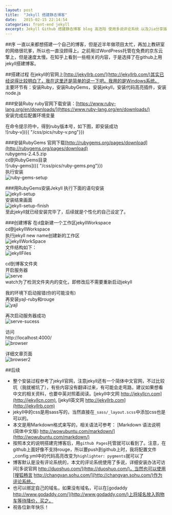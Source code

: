 ```yaml
---
layout: post
title:  "Jekyll 搭建静态博客"
date:   2015-02-15 22:14:54
categories: front-end jekyll
excerpt: Jekyll Github 搭建静态博客 blog 高浩阳 使用多说评论系统 以及Jia分享插件 参考git教程
---
```


##序
一直以来都想搭建一个自己的博客，但是近半年做项目太忙，再加上教研室的网络很坑爹，所以也一直没顾得上。之前用过WordPress托管在免费的京东云擎上，但是速度太慢。在知乎上看到一些相关的内容，于是选择了在github上用jekyll搭建博客。

##搭建过程
在jekyll的官网上[http://jekyllrb.com/](http://jekyllrb.com/)其实已经说得比较明白了，我在这里还是简单的说一下吧。我用的是Windows系统。    
主要环节有：安装Ruby，安装RubyGems，安装jekyll，安装代码高亮插件，安装node.js

###安装Ruby
ruby官网下载安装：[https://www.ruby-lang.org/en/downloads/](https://www.ruby-lang.org/en/downloads/)  
安装完成后配置环境变量

在命令提示符中，得到ruby版本号，如下图，即安装成功   
![ruby-v]({{ "/css/pics/ruby-v.png"}})

###安装RubyGems
官网下载[http://rubygems.org/pages/download](http://rubygems.org/pages/download)   
rubygems-2.4.5.zip   
cd到RubyGems目录   
![ruby-gems]({{ "/css/pics/ruby-gems.png"}})    
执行安装   
![ruby-gems-setup]({{"/css/pics/ruby-gems-setup.png"}})   

###用RubyGems安装Jekyll
执行下面的语句安装   
![jekyll-setup]({{"/css/pics/jekyll-setup.png"}})   
安装结束画面   
![jekyll-setup-finish]({{"/css/pics/jekyll-setup-finish.png"}})   
至此jekyll就已经安装完毕了，后续就是个性化的自己设定了。   

###创建博客
在d盘新建一个工作区jekyllWorkspace   
cd到jekyllWorkspace   
执行jekyll new name创建新的工作区   
![jekyllWorkSpace]({{"/css/pics/jekyllWorkSpace.png"}})   
文件结构如下：   
![jekyllFiles]({{"/css/pics/jekyllFiles.png"}})

cd到博客文件夹   
开启服务器   
![serve]({{"/css/pics/serve.png"}})   
watch为了检测文件夹内的变化，即修改后不需要重新启动jekyll

我的环境下启动报错(你的可能没有)    
再安装yajl-ruby和rouge   
![yajl]({{"/css/pics/yajl.png"}})

再次启动服务器成功   
![serve-sucess]({{"/css/pics/serve-sucess.png"}})

访问   
http://localhost:4000/   
![browser]({{"/css/pics/browser.png"}})   

详细文章页面   
![browser2]({{"/css/pics/browser2.png"}})  

##后续
*  整个安装过程参考了jekyll官网，注意jekyll还有一个简体中文官网，不过比较坑（我就被坑了），有些内容没有翻译过来，有可能会走弯路，建议如果想看中文的相关资料，也要中英对照着阅读。[jekyll中文网 http://jekyllcn.com](http://jekyllcn.com), [jekyll英文网 http://jekyllrb.com](http://jekyllrb.com)
*  jekyll中的css是用sass写的，当然直接在`_sass/_layout.scss`中添加css也是可以的。
*  本文是用Markdown格式来写的，相关语法可参考： [Markdown 语法说明 (简体中文版) http://wowubuntu.com/markdown/](http://wowubuntu.com/markdown/)  
*  按照本文的说明搭建完博客后，用`github Pages`托管就可以看到了。注意，在github上面好像不支持rouge，所以要push到github上时，我将配置文件_config.yml中的代码高亮改变为`highlighter: pygments`就可以了
*  博客默认是没有评论系统的，本文的评论系统使用了多说，详细安装办法可访问[多说官网 http://duoshuo.com/](http://duoshuo.com/)，当然也可以使用[搜狐畅言 http://changyan.sohu.com/](http://changyan.sohu.com/)作为评论系统。	
*  也可以绑定自己的域名，如果没有域名，可以在[godaddy http://www.godaddy.com/](http://www.godaddy.com/)上将域名放入购物车等待降价，买之。
*  祝各位新年快乐！
